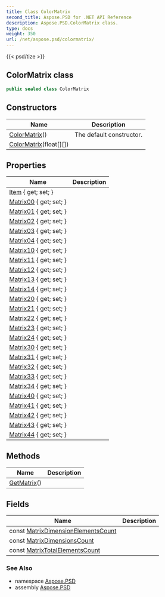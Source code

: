 ```yaml
---
title: Class ColorMatrix
second_title: Aspose.PSD for .NET API Reference
description: Aspose.PSD.ColorMatrix class. 
type: docs
weight: 350
url: /net/aspose.psd/colormatrix/
---
```

{{< psd/tize >}}
## ColorMatrix class

```csharp
public sealed class ColorMatrix
```

## Constructors

| Name | Description |
| --- | --- |
| [ColorMatrix](colormatrix/#constructor)() | The default constructor. |
| [ColorMatrix](colormatrix/#constructor_1)(float[][]) |  |

## Properties

| Name | Description |
| --- | --- |
| [Item](../../aspose.psd/colormatrix/item/) { get; set; } |  |
| [Matrix00](../../aspose.psd/colormatrix/matrix00/) { get; set; } |  |
| [Matrix01](../../aspose.psd/colormatrix/matrix01/) { get; set; } |  |
| [Matrix02](../../aspose.psd/colormatrix/matrix02/) { get; set; } |  |
| [Matrix03](../../aspose.psd/colormatrix/matrix03/) { get; set; } |  |
| [Matrix04](../../aspose.psd/colormatrix/matrix04/) { get; set; } |  |
| [Matrix10](../../aspose.psd/colormatrix/matrix10/) { get; set; } |  |
| [Matrix11](../../aspose.psd/colormatrix/matrix11/) { get; set; } |  |
| [Matrix12](../../aspose.psd/colormatrix/matrix12/) { get; set; } |  |
| [Matrix13](../../aspose.psd/colormatrix/matrix13/) { get; set; } |  |
| [Matrix14](../../aspose.psd/colormatrix/matrix14/) { get; set; } |  |
| [Matrix20](../../aspose.psd/colormatrix/matrix20/) { get; set; } |  |
| [Matrix21](../../aspose.psd/colormatrix/matrix21/) { get; set; } |  |
| [Matrix22](../../aspose.psd/colormatrix/matrix22/) { get; set; } |  |
| [Matrix23](../../aspose.psd/colormatrix/matrix23/) { get; set; } |  |
| [Matrix24](../../aspose.psd/colormatrix/matrix24/) { get; set; } |  |
| [Matrix30](../../aspose.psd/colormatrix/matrix30/) { get; set; } |  |
| [Matrix31](../../aspose.psd/colormatrix/matrix31/) { get; set; } |  |
| [Matrix32](../../aspose.psd/colormatrix/matrix32/) { get; set; } |  |
| [Matrix33](../../aspose.psd/colormatrix/matrix33/) { get; set; } |  |
| [Matrix34](../../aspose.psd/colormatrix/matrix34/) { get; set; } |  |
| [Matrix40](../../aspose.psd/colormatrix/matrix40/) { get; set; } |  |
| [Matrix41](../../aspose.psd/colormatrix/matrix41/) { get; set; } |  |
| [Matrix42](../../aspose.psd/colormatrix/matrix42/) { get; set; } |  |
| [Matrix43](../../aspose.psd/colormatrix/matrix43/) { get; set; } |  |
| [Matrix44](../../aspose.psd/colormatrix/matrix44/) { get; set; } |  |

## Methods

| Name | Description |
| --- | --- |
| [GetMatrix](../../aspose.psd/colormatrix/getmatrix/)() |  |

## Fields

| Name | Description |
| --- | --- |
| const [MatrixDimensionElementsCount](../../aspose.psd/colormatrix/matrixdimensionelementscount/) |  |
| const [MatrixDimensionsCount](../../aspose.psd/colormatrix/matrixdimensionscount/) |  |
| const [MatrixTotalElementsCount](../../aspose.psd/colormatrix/matrixtotalelementscount/) |  |

### See Also

* namespace [Aspose.PSD](../../aspose.psd/)
* assembly [Aspose.PSD](../../)


